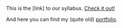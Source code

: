 This is the [link] to our syllabus. [Check it out!](https://github.com/greenfox-academy/totoro-syllabus "Syllabus")

And here you can find my (quite old) [portfolio](https://zs-nemecz.github.io/ "https://zs-nemecz.github.io/").
